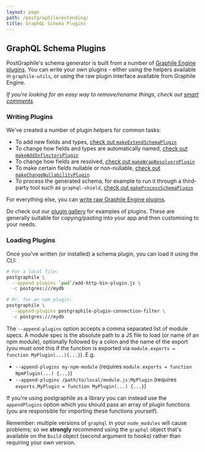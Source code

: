 ```yaml
---
layout: page
path: /postgraphile/extending/
title: GraphQL Schema Plugins
---
```


## GraphQL Schema Plugins

PostGraphile's schema generator is built from a number of [Graphile Engine
plugins](/graphile-build/plugins/). You can write your own plugins - either
using the helpers available in `graphile-utils`, or using the raw plugin
interface available from Graphile Engine.

_If you're looking for an easy way to remove/rename things, check out [smart comments](/postgraphile/smart-comments/)._

### Writing Plugins

We've created a number of plugin helpers for common tasks:

* To add new fields and types, [check out `makeExtendSchemaPlugin`](/postgraphile/make-extend-schema-plugin/)
* To change how fields and types are automatically named, [check out `makeAddInflectorsPlugin`](/postgraphile/make-add-inflectors-plugin/)
* To change how fields are resolved, [check out `makeWrapResolversPlugin`](/postgraphile/make-wrap-resolvers-plugin/)
* To make certain fields nullable or non-nullable, [check out `makeChangeNullabilityPlugin`](/postgraphile/make-change-nullability-plugin/)
* To process the generated schema, for example to run it through a third-party tool such as `graphql-shield`, [check out `makeProcessSchemaPlugin`](/postgraphile/make-process-schema-plugin/)

For everything else, you can [write raw Graphile Engine plugins](/postgraphile/extending-raw/).

Do check out our [plugin gallery](/postgraphile/plugin-gallery/) for examples of plugins. These are generally suitable for copying/pasting into your app and then customising to your needs.

### Loading Plugins

Once you've written (or installed) a schema plugin, you can load it using the CLI:

```bash
# For a local file:
postgraphile \
  --append-plugins `pwd`/add-http-bin-plugin.js \
  -c postgres:///mydb

# Or, for an npm plugin:
postgraphile \
  --append-plugins postgraphile-plugin-connection-filter \
  -c postgres:///mydb
```

The `--append-plugins` option accepts a comma separated list of module specs.
A module spec is the absolute path to a JS file to load (or name of an npm
module), optionally followed by a colon and the name of the export (you must
omit this if the function is exported via `module.exports = function MyPlugin(...){...}`). E.g.

* `--append-plugins my-npm-module` (requires `module.exports = function NpmPlugin(...) {...}`)
* `--append-plugins /path/to/local/module.js:MyPlugin` (requires `exports.MyPlugin = function MyPlugin(...) {...}`)

If you're using postgraphile as a library you can instead use the
`appendPlugins` option which you should pass an array of plugin functions
(you are responsible for importing these functions yourself).

Remember: multiple versions of `graphql` in your `node_modules` will cause
problems; so we **strongly** recommend using the `graphql` object that's
available on the `Build` object (second argument to hooks) rather than
requiring your own version.
